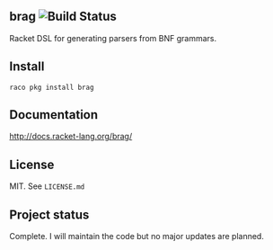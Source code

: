 
## brag ![Build Status](https://github.com/mbutterick/brag/workflows/CI/badge.svg)

Racket DSL for generating parsers from BNF grammars.


## Install

`raco pkg install brag`


## Documentation

http://docs.racket-lang.org/brag/


## License

MIT. See `LICENSE.md`


## Project status

Complete. I will maintain the code but no major updates are planned.
